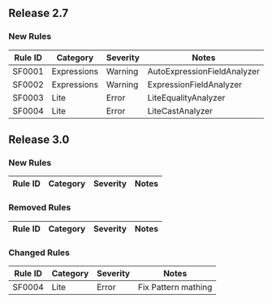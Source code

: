 ﻿## Release 2.7

### New Rules

Rule ID | Category | Severity | Notes
--------|----------|----------|-------
SF0001 | Expressions | Warning | AutoExpressionFieldAnalyzer
SF0002 | Expressions | Warning | ExpressionFieldAnalyzer
SF0003 | Lite | Error | LiteEqualityAnalyzer
SF0004 | Lite | Error | LiteCastAnalyzer


## Release 3.0

### New Rules

Rule ID | Category | Severity | Notes
--------|----------|----------|--------------------

### Removed Rules

Rule ID | Category | Severity | Notes
--------|----------|----------|--------------------

### Changed Rules

Rule ID | Category | Severity | Notes
--------|----------|----------|--------------------
SF0004 | Lite | Error | Fix Pattern mathing

